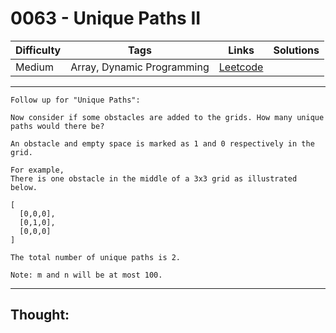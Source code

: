 # 0063 - Unique Paths II

Difficulty  | Tags | Links | Solutions
----------- | ---- | ----- | -----
Medium | Array, Dynamic Programming | [Leetcode](https://leetcode.com/problems/unique-paths-ii/description/) |


-----------

```
Follow up for "Unique Paths":

Now consider if some obstacles are added to the grids. How many unique paths would there be?

An obstacle and empty space is marked as 1 and 0 respectively in the grid.

For example,
There is one obstacle in the middle of a 3x3 grid as illustrated below.

[
  [0,0,0],
  [0,1,0],
  [0,0,0]
]

The total number of unique paths is 2.

Note: m and n will be at most 100.
```

-----------

## Thought:

